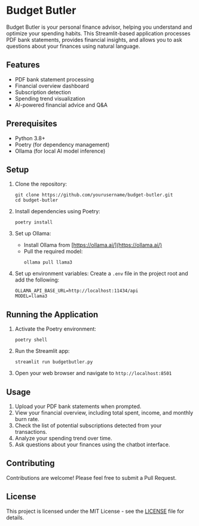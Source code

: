 # Budget Butler

Budget Butler is your personal finance advisor, helping you understand and optimize your spending habits. This Streamlit-based application processes PDF bank statements, provides financial insights, and allows you to ask questions about your finances using natural language.

## Features

- PDF bank statement processing
- Financial overview dashboard
- Subscription detection
- Spending trend visualization
- AI-powered financial advice and Q&A

## Prerequisites

- Python 3.8+
- Poetry (for dependency management)
- Ollama (for local AI model inference)

## Setup

1. Clone the repository:
   ```
   git clone https://github.com/yourusername/budget-butler.git
   cd budget-butler
   ```

2. Install dependencies using Poetry:
   ```
   poetry install
   ```

3. Set up Ollama:
   - Install Ollama from [https://ollama.ai/](https://ollama.ai/)
   - Pull the required model:
     ```
     ollama pull llama3
     ```

4. Set up environment variables:
   Create a `.env` file in the project root and add the following:
   ```
   OLLAMA_API_BASE_URL=http://localhost:11434/api
   MODEL=llama3
   ```

## Running the Application

1. Activate the Poetry environment:
   ```
   poetry shell
   ```

2. Run the Streamlit app:
   ```
   streamlit run budgetbutler.py
   ```

3. Open your web browser and navigate to `http://localhost:8501`

## Usage

1. Upload your PDF bank statements when prompted.
2. View your financial overview, including total spent, income, and monthly burn rate.
3. Check the list of potential subscriptions detected from your transactions.
4. Analyze your spending trend over time.
5. Ask questions about your finances using the chatbot interface.

## Contributing

Contributions are welcome! Please feel free to submit a Pull Request.

## License

This project is licensed under the MIT License - see the [LICENSE](LICENSE) file for details.
